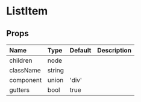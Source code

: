 ListItem
========



Props
-----


| Name | Type | Default | Description |
|:-----|:-----|:-----|:-----|
| children | node |  |   |
| className | string |  |   |
| component | union | 'div' |   |
| gutters | bool | true |   |

